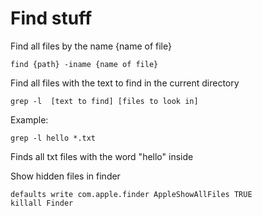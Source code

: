 # Find stuff

Find all files by the name {name of file}
```
find {path} -iname {name of file}
```

Find all files with the text to find in the current directory
```
grep -l  [text to find] [files to look in]
```

Example:

```
grep -l hello *.txt
```
Finds all txt files with the word "hello" inside



Show hidden files in finder

    defaults write com.apple.finder AppleShowAllFiles TRUE
    killall Finder
